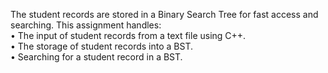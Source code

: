 The student records are stored in a Binary Search Tree for fast access and searching. This assignment handles:  
•	 The input of student records from a text file using C++.   
•	 The storage of student records into a BST.  
•  Searching for a student record in a BST.  
